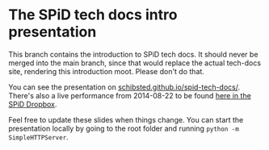 # The SPiD tech docs intro presentation

This branch contains the introduction to SPiD tech docs. It should never be
merged into the main branch, since that would replace the actual tech-docs site,
rendering this introduction moot. Please don't do that.

You can see the presentation on
[schibsted.github.io/spid-tech-docs/](http://schibsted.github.io/spid-tech-docs/).
There's also a live performance from 2014-08-22 to be found
[here in the SPiD Dropbox](https://www.dropbox.com/s/emdevcfd7u79jae/tech-docs.mp4).

Feel free to update these slides when things change. You can start the
presentation locally by going to the root folder and running
`python -m SimpleHTTPServer`.
